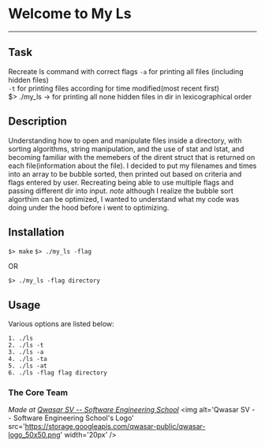 # Welcome to My Ls
***

## Task
Recreate ls command with correct flags `-a` for printing all files (including hidden files) <br>
`-t` for printing files according for time modified(most recent first) <br>
$> ./my_ls -> for printing all none hidden files in dir in lexicographical order

## Description
Understanding how to open and manipulate files inside a directory, with sorting algorithms, string manipulation, and the use of stat and lstat, and becoming familiar with the memebers of the dirent struct that is returned on each file(information about the file). I decided to put my filenames and times into an array to be bubble sorted, then printed out based on criteria and flags entered by user. Recreating being able to use multiple flags and passing different dir into input.
*note* although I realize the bubble sort algorthim can be optimized, I wanted to understand what my code was doing under the hood before i went to optimizing.

## Installation
`$> make`
`$> ./my_ls -flag`

OR

`$> ./my_ls -flag directory`

## Usage
Various options are listed below:
``` 
1. ./ls 
2. ./ls -t
3. ./ls -a 
4. ./ls -ta 
5. ./ls -at
6. ./ls -flag flag directory
```
### The Core Team


<span><i>Made at <a href='https://qwasar.io'>Qwasar SV -- Software Engineering School</a></i></span>
<span><img alt='Qwasar SV -- Software Engineering School's Logo' src='https://storage.googleapis.com/qwasar-public/qwasar-logo_50x50.png' width='20px' /></span>
